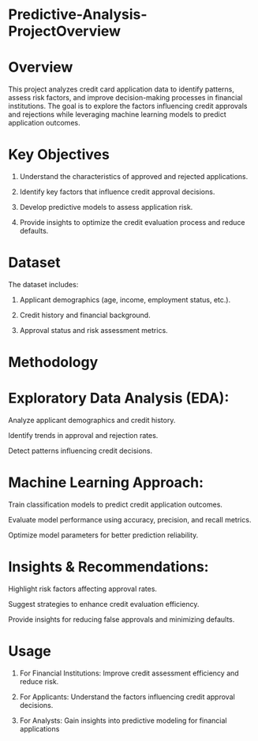 # Predictive-Analysis-ProjectOverview

# Overview
This project analyzes credit card application data to identify patterns, assess risk factors, and improve decision-making processes in financial institutions. The goal is to explore the factors influencing credit approvals and rejections while leveraging machine learning models to predict application outcomes.

# Key Objectives

1. Understand the characteristics of approved and rejected applications.

2. Identify key factors that influence credit approval decisions.

3. Develop predictive models to assess application risk.

4. Provide insights to optimize the credit evaluation process and reduce defaults.

# Dataset

The dataset includes:

1. Applicant demographics (age, income, employment status, etc.).

2. Credit history and financial background.

3. Approval status and risk assessment metrics.

# Methodology

# Exploratory Data Analysis (EDA):

Analyze applicant demographics and credit history.

Identify trends in approval and rejection rates.

Detect patterns influencing credit decisions.

# Machine Learning Approach:

Train classification models to predict credit application outcomes.

Evaluate model performance using accuracy, precision, and recall metrics.

Optimize model parameters for better prediction reliability.

# Insights & Recommendations:

Highlight risk factors affecting approval rates.

Suggest strategies to enhance credit evaluation efficiency.

Provide insights for reducing false approvals and minimizing defaults.

# Usage

1. For Financial Institutions: Improve credit assessment efficiency and reduce risk.

2. For Applicants: Understand the factors influencing credit approval decisions.

3. For Analysts: Gain insights into predictive modeling for financial applications



